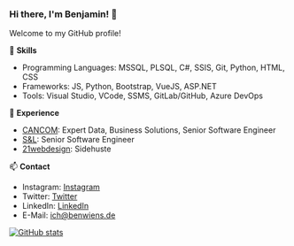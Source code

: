 ### Hi there, I'm Benjamin! 👋

Welcome to my GitHub profile!

🌱 **Skills**
- Programming Languages: MSSQL, PLSQL, C#, SSIS, Git, Python, HTML, CSS
- Frameworks: JS, Python, Bootstrap, VueJS, ASP.NET
- Tools: Visual Studio, VCode, SSMS, GitLab/GitHub, Azure DevOps

💼 **Experience**
- [CANCOM](https://www.cancom.de): Expert Data, Business Solutions, Senior Software Engineer
- [S&L](https://www.sul.de): Senior Software Engineer
- [21webdesign](https://www.21webdesign.de): Sidehuste

📫 **Contact**
- Instagram: [Instagram](https://www.instagram.com/benwiens/)
- Twitter: [Twitter](https://twitter.com/dernapster)
- LinkedIn: [LinkedIn](https://www.linkedin.com/in/benjamin-wiens-43a9b1123/)
- E-Mail: ich@benwiens.de

[![GitHub stats](https://github-readme-stats.vercel.app/api?username=real-napster&show_icons=true&count_private=true&hide=contribs)](https://github.com/real-napster)

